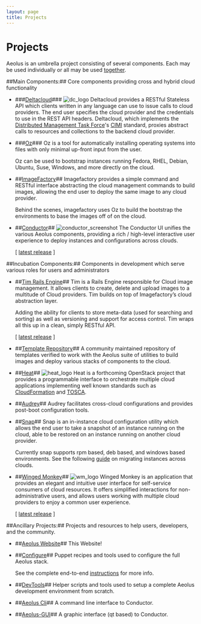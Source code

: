 ```yaml
---
layout: page
title: Projects
---
```


Projects
========

Aeolus is an umbrella project consisting of several components.
Each may be used individually or all may be used
[together](get_it.html "together").

<div id="projects_container" markdown="1">
##Main Components:##
Core components providing cross and hybrid cloud functionality

- ###[Deltacloud](http://deltacloud.apache.org/ "Deltacloud")###
  ![dc_logo](http://deltacloud.apache.org/assets/img/logo.png)
  Deltacloud provides a RESTful Stateless API which clients written in any language
  can use to issue calls to cloud providers. The end user specifies the cloud provider and
  the credentials to use in the REST API headers. Deltacloud, which
  implements the [Distributed Management Task Force](http://dmtf.org/)'s
  [CIMI](http://dmtf.org/standards/cloud) standard, proxies abstract calls to resources
  and collections to the backend cloud provider.

- ###[Oz](https://github.com/clalancette/oz/wiki "Oz")###
  Oz is a tool for automatically installing operating systems into files
  with only minimal up-front input from the user.

  Oz can be used to bootstrap instances running Fedora, RHEL, Debian, Ubuntu,
  Suse, Windows, and more directly on the cloud.

- ##[ImageFactory](http://github.com/aeolusproject/imagefactory/ "ImageFactory")##
  Imagefactory provides a simple command and RESTful interface abstracting the
  cloud management commands to build images, allowing the end user to deploy the
  same image to any cloud provider.

  Behind the scenes, imagefactory uses Oz to build the bootstrap the environments
  to base the images off of on the cloud.

- ##[Conductor](http://github.com/aeolusproject/conductor/ "Conductor")##
  ![conductor_screenshot](http://www.aeolusproject.org/images/screenshots/0.9.0/thumbnails/monitor_overview_thumb.png)
  The Conductor UI unifies the various Aeolus components, providing a rich / high-level
  interactive user experience to deploy instances and configurations across clouds.

  [ [latest release](releases/conductor-0.14.0.html) ]

  <div style="clear:both"></div>

##Incubation Components:##
Components in development which serve various roles for users and administrators

- ##[Tim Rails Engine](http://github.com/aeolus-incubator/tim/ "Tim")##
  Tim is a Rails Engine responsible for Cloud image management.  It  allows clients to create, delete and upload images to a multitude of Cloud providers.  Tim builds on top of Imagefactory’s cloud abstraction layer.

  Adding the ability for clients to store meta-data (used for searching and sorting) as well as versioning and support for access control.  Tim wraps all this up in a clean, simply RESTful API.

  [ [latest release](releases/tim-0.2.0.html) ]

- ##[Template Repository](https://github.com/aeolus-incubator/templates "Template Repository")##
  A community maintained repository of templates verified to work with the Aeolus
  suite of utilities to build images and deploy various stacks of components to the
  cloud.

- ##[Heat](http://heat-api.org/ "Heat API")##
  ![heat_logo](http://heat-api.org/heat-logo-design/slow/heat_logo-large.png)
  Heat is a forthcoming OpenStack project that provides a programmable interface
  to orchestrate multiple cloud applications implementing well known standards such
  as [CloudFormation](http://aws.amazon.com/cloudformation/) and
  [TOSCA](http://docs.oasis-open.org/tosca/TOSCA/v1.0/csd04/TOSCA-v1.0-csd04.html).

  <div style="clear:both"></div>

- ##[Audrey](http://github.com/aeolusproject/audrey/ "Audrey")##
  Audrey facilitates cross-cloud configurations and provides
  post-boot configuration tools.

- ##[Snap](http://github.com/movitto/snap/ "Snap")##
  Snap is an in-instance cloud configuration utility which allows the end user to
  take a snapshot of an instance running on the cloud, able to be restored on an
  instance running on another cloud provider.

  Currently snap supports rpm based, deb based, and windows based environments. See
  the following [guide](http://mo.morsi.org/blog/node/347) on migrating instances
  across clouds.

- ##[Winged Monkey](http://www.wingedmonkey.org)##
  ![wm_logo](http://www.wingedmonkey.org/images/logo.png)
  Winged Monkey is an application that provides an elegant and intuitive user interface for self-service consumers of cloud resources.  It offers simplified interactions for non-administrative users, and allows users working with multiple cloud providers to enjoy a common user experience.

  [ [latest release](releases/wingedmonkey-0.1.0.html) ]


##Ancillary Projects:##
Projects and resources to help users, developers, and the community.

- ##[Aeolus Website](https://github.com/aeolusproject/aeolusproject.github.com "This Website")##
  This Website!

- ##[Configure](http://github.com/aeolusproject/aeolus-configure "Configuration tool")##
  Puppet recipes and tools used to configure the full Aeolus stack.

  See the complete end-to-end [instructions](get_it.html) for more info.

- ##[DevTools](https://github.com/aeolus-incubator/dev-tools  "Aeolus Developer Tools")##
  Helper scripts and tools used to setup a complete Aeolus development environment
  from scratch.

- ##[Aeolus Cli](http://github.com/aeolusproject/aeolus-cli "The Aeolus Command Line Interface")##
  A command line interface to Conductor.

- ##[Aeolus-GUI](https://github.com/niteshnarayanlal/Aeolus-gui "Aeolus-GUI")##
  A graphic interface (qt based) to Conductor.

</div>

